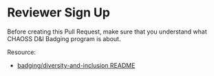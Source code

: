 # Reviewer Sign Up

Before creating this Pull Request, make sure that you understand what CHAOSS D&I Badging program is about.

Resource:
- [badging/diversity-and-inclusion README](https://github.com/bistaastha/diversity-and-inclusion/blob/testing-feedback/README.md#reviewing-badging-submissions)
